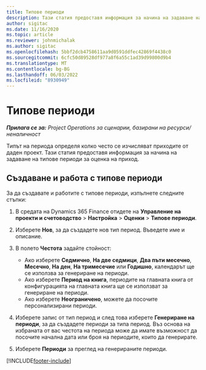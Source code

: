 ```yaml
---
title: Типове периоди
description: Тази статия предоставя информация за начина на задаване на типове периоди за оценка на приход.
author: sigitac
ms.date: 11/16/2020
ms.topic: article
ms.reviewer: johnmichalak
ms.author: sigitac
ms.openlocfilehash: 5bbf2dcb4758611aa9d0591ddfec42869f4438c0
ms.sourcegitcommit: 6cfc50d89528df977a8f6a55c1ad39d99800d9b4
ms.translationtype: MT
ms.contentlocale: bg-BG
ms.lasthandoff: 06/03/2022
ms.locfileid: "8930949"
---
```

# <a name="period-types"></a>Типове периоди

_**Прилага се за:** Project Operations за сценарии, базирани на ресурси/неналичност_

Типът на периода определя колко често се изчисляват приходите от даден проект. Тази статия предоставя информация за начина на задаване на типове периоди за оценка на приход. 

## <a name="create-and-work-with-period-types"></a>Създаване и работа с типове периоди
За да създавате и работите с типове периоди, изпълнете следните стъпки:

1. В средата на Dynamics 365 Finance отидете на **Управление на проекти и счетоводство** > **Настройка** > **Оценки** > **Типове периоди**.
2. Изберете **Нов**, за да създадете нов тип период. Въведете име и описание.
3. В полето **Честота** задайте стойност:

    - Ако изберете **Седмично**, **На две седмици**, **Два пъти месечно**, **Месечно**, **На ден**, **На тримесечие** или **Годишно**, календарът ще се използва за генериране на периоди. 
    - Ако изберете **Период на книга**, периодите на главната книга от конфигурацията на главната книга ще се използват за генериране на периоди.
    - Ако изберете **Неограничено**, можете да посочите персонализирани периоди.
4. Изберете запис от тип период и след това изберете **Генериране на периоди**, за да създадете периоди за типа период. Въз основа на избраната от вас честота на периода може да имате възможност да посочите начална дата или броя на периодите, които да генерирате.
5. Изберете **Периоди** за преглед на генерираните периоди.



[!INCLUDE[footer-include](../includes/footer-banner.md)]